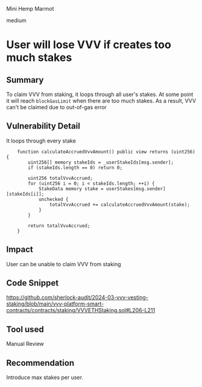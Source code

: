 Mini Hemp Marmot

medium

# User will lose VVV if creates too much stakes

## Summary
To claim VVV from staking, it loops through all user's stakes. At some point it will reach `blockGasLimit` when there are too much stakes. As a result, VVV can't be claimed due to out-of-gas error

## Vulnerability Detail
It loops through every stake
```solidity
    function calculateAccruedVvvAmount() public view returns (uint256) {
        uint256[] memory stakeIds = _userStakeIds[msg.sender];
        if (stakeIds.length == 0) return 0;

        uint256 totalVvvAccrued;
        for (uint256 i = 0; i < stakeIds.length; ++i) {
            StakeData memory stake = userStakes[msg.sender][stakeIds[i]];
            unchecked {
                totalVvvAccrued += calculateAccruedVvvAmount(stake);
            }
        }

        return totalVvvAccrued;
    }
```

## Impact
User can be unable to claim VVV from staking

## Code Snippet
https://github.com/sherlock-audit/2024-03-vvv-vesting-staking/blob/main/vvv-platform-smart-contracts/contracts/staking/VVVETHStaking.sol#L206-L211

## Tool used

Manual Review

## Recommendation
Introduce max stakes per user.
